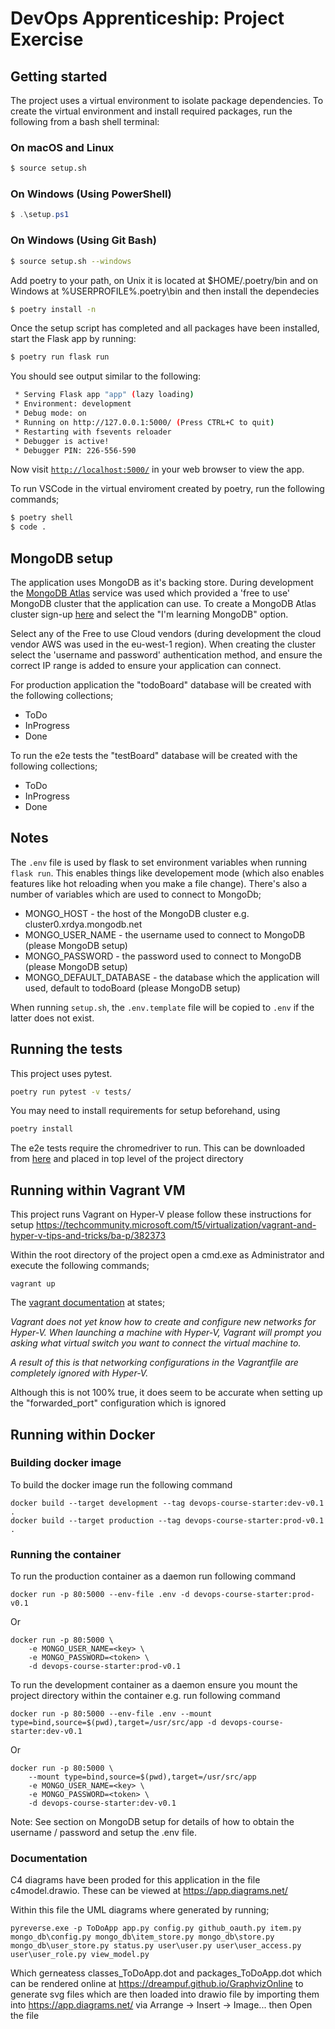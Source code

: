 # DevOps Apprenticeship: Project Exercise

## Getting started

The project uses a virtual environment to isolate package dependencies. To create the virtual environment and install required packages, run the following from a bash shell terminal:

### On macOS and Linux
```bash
$ source setup.sh
```
### On Windows (Using PowerShell)
```powershell
$ .\setup.ps1
```
### On Windows (Using Git Bash)
```bash
$ source setup.sh --windows
```

Add poetry to your path, on Unix it is located at $HOME/.poetry/bin and on Windows at %USERPROFILE%\.poetry\bin and then install the dependecies

```bash
$ poetry install -n
```

Once the setup script has completed and all packages have been installed, start the Flask app by running:
```bash
$ poetry run flask run
```

You should see output similar to the following:
```bash
 * Serving Flask app "app" (lazy loading)
 * Environment: development
 * Debug mode: on
 * Running on http://127.0.0.1:5000/ (Press CTRL+C to quit)
 * Restarting with fsevents reloader
 * Debugger is active!
 * Debugger PIN: 226-556-590
```
Now visit [`http://localhost:5000/`](http://localhost:5000/) in your web browser to view the app.

To run VSCode in the virtual enviroment created by poetry, run the following commands;
```bash
$ poetry shell
$ code .
```

## MongoDB setup
The application uses MongoDB as it's backing store. During development the [MongoDB Atlas](https://www.mongodb.com/cloud/atlas) service was used which provided a 'free to use' MongoDB cluster that the application can use. To create a MongoDB Atlas cluster sign-up [here](https://www.mongodb.com/try) and select the "I'm learning MongoDB" option.

Select any of the Free to use Cloud vendors (during development the cloud vendor AWS was used in the eu-west-1 region). When creating the cluster select the 'username and password' authentication method, and ensure the correct IP range is added to ensure your application can connect.

For production application the "todoBoard" database will be created with the following collections;
* ToDo
* InProgress
* Done

To run the e2e tests the "testBoard" database will be created with the following collections; 
* ToDo
* InProgress
* Done

## Notes

The `.env` file is used by flask to set environment variables when running `flask run`. This enables things like developement mode (which also enables features like hot reloading when you make a file change).
There's also a number of variables which are used to connect to MongoDb;
* MONGO_HOST - the host of the MongoDB cluster e.g. cluster0.xrdya.mongodb.net
* MONGO_USER_NAME - the username used to connect to MongoDB (please MongoDB setup)
* MONGO_PASSWORD - the password used to connect to MongoDB (please MongoDB setup)
* MONGO_DEFAULT_DATABASE - the database which the application will used, default to todoBoard (please MongoDB setup)

When running `setup.sh`, the `.env.template` file will be copied to `.env` if the latter does not exist.

## Running the tests
This project uses pytest.

```bash
poetry run pytest -v tests/
```
You may need to install requirements for setup beforehand, using

```bash
poetry install
```
The e2e tests require the chromedriver to run. This can be downloaded from [here](https://sites.google.com/a/chromium.org/chromedriver/downloads) and placed in top level of the project directory  

## Running within Vagrant VM

This project runs Vagrant on Hyper-V please follow these instructions for setup  https://techcommunity.microsoft.com/t5/virtualization/vagrant-and-hyper-v-tips-and-tricks/ba-p/382373

Within the root directory of the project open a cmd.exe as Administrator and execute the following commands;
```
vagrant up
```

The [vagrant documentation](https://www.vagrantup.com/docs/providers/hyperv/limitations.html#limited-networking) at states;

*Vagrant does not yet know how to create and configure new networks for Hyper-V. When launching a machine with Hyper-V, Vagrant will prompt you asking what virtual switch you want to connect the virtual machine to.*

*A result of this is that networking configurations in the Vagrantfile are completely ignored with Hyper-V.*

Although this is not 100% true, it does seem to be accurate when setting up the "forwarded_port" configuration which is ignored

## Running within Docker

### Building docker image
To build the docker image run the following command

```
docker build --target development --tag devops-course-starter:dev-v0.1 .
docker build --target production --tag devops-course-starter:prod-v0.1 .
```

### Running the container

To run the production container as a daemon run following command
```
docker run -p 80:5000 --env-file .env -d devops-course-starter:prod-v0.1
```
Or
```
docker run -p 80:5000 \
    -e MONGO_USER_NAME=<key> \
    -e MONGO_PASSWORD=<token> \
    -d devops-course-starter:prod-v0.1
```

To run the development container as a daemon ensure you mount the project directory within the container e.g. run following command
```
docker run -p 80:5000 --env-file .env --mount type=bind,source=$(pwd),target=/usr/src/app -d devops-course-starter:dev-v0.1
```
Or
```
docker run -p 80:5000 \
    --mount type=bind,source=$(pwd),target=/usr/src/app
    -e MONGO_USER_NAME=<key> \
    -e MONGO_PASSWORD=<token> \
    -d devops-course-starter:dev-v0.1
```

Note: See section on MongoDB setup for details of how to obtain the username / password and setup the .env file.

### Documentation

C4 diagrams have been proded for this application in the file c4model.drawio. These can be viewed at https://app.diagrams.net/

Within this file the  UML diagrams where generated by running;
```
pyreverse.exe -p ToDoApp app.py config.py github_oauth.py item.py mongo_db\config.py mongo_db\item_store.py mongo_db\store.py mongo_db\user_store.py status.py user\user.py user\user_access.py user\user_role.py view_model.py

```

Which gerneatess classes_ToDoApp.dot and packages_ToDoApp.dot which can be rendered online at https://dreampuf.github.io/GraphvizOnline to generate svg files which are then loaded into drawio file by importing them into https://app.diagrams.net/ via Arrange -> Insert -> Image... then Open the file
